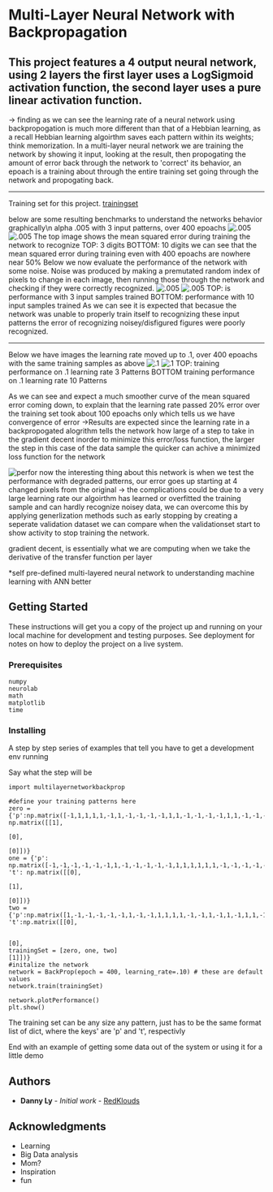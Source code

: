 # Multi-Layer Neural Network with Backpropagation  

This project features a 4 output neural network, using 2 layers the first layer uses a LogSigmoid activation function, the second layer uses a pure linear activation function.
---


-> finding as we can see the learning rate of a neural network using backpropogation is much more different than that of a Hebbian learning,
as a recall Hebbian learning algoirthm saves each pattern within its weights; think memorization. In a multi-layer neural network
we are training the network by showing it input, looking at the result, then propogating the amount of error back through the network to 
'correct' its behavior, an epoach is a training about through the entire training set going through the network and propogating back.

---
Training set for this project.
[trainingset](https://image.ibb.co/ju1jKb/Sample_IMages.png)


below are some resulting benchmarks to understand the networks behavior graphically\n
alpha .005 with 3 input patterns, over 400 epoachs
![.005](https://image.ibb.co/jrYSJR/005_alpha_3_patterns_perf.png)
![.005](https://image.ibb.co/hMHnJR/005_alpha_10_patterns_perf.png)
The top image shows the mean squared error during training the network to recognize
TOP: 3 digits
BOTTOM: 10 digits
we can see that the mean squared error during training even with 400 epoachs are nowhere near 50%
Below we now evaluate the performance of the network with some noise.
Noise was produced by making a premutated random index of pixels to change in each image, then running those
through the network and checking if they were correctly recognized.
![.005](https://image.ibb.co/eMiSJR/005_alpha_3_patterns_noise.png)
![.005](https://image.ibb.co/ibwQ56/005_alpha_10_patterns_noise.png)
TOP: is performance with 3 input samples trained
BOTTOM: performance with 10 input samples trained
As we can see it is expected that becasue the network was unable to properly train itself
to recognizing these input patterns the error of recognizing noisey/disfigured figures were poorly recognized.

---
Below we have images the learning rate moved up to .1, over 400 epoachs with the same training samples as above
![.1](https://image.ibb.co/caWQ56/1_alpha_3_patterns_perf.png)
![.1](https://image.ibb.co/e4SbCm/1_alpha_10_patterns_perf.png)
TOP: training performance on .1 learning rate 3 Patterns
BOTTOM training performance on .1 learning rate 10 Patterns

As we can see and expect a much smoother curve of the mean squared error
coming down, to explain that the learning rate passed 20% error over the training set took about 100 epoachs only
which tells us we have convergence of error
->Results are expected since the learning rate in a backpropogated alogrithm tells the network how large of a step to take in the 
gradient decent inorder to minimize this error/loss function, the larger the step in this case of the data sample the quicker can achive a minimized
loss function for the network

![perfor](https://image.ibb.co/jxtuyR/1_alpha_10_patterns_noise.png)
now the interesting thing about this network is when we test the performance with degraded patterns, our error goes up starting at 4 changed pixels from the original
-> the complications could be due to a very large learning rate our algoirthm has learned or overfitted the training sample and can hardly
recognize noisey data, we can overcome this by applying generlization methods such as early stopping by creating a seperate validation dataset
we can compare when the validationset start to show activity to stop training the network.


gradient decent, is essentially what we are computing when we take the derivative of the transfer function per layer

*self pre-defined multi-layered neural network to understanding machine learning with ANN better

## Getting Started

These instructions will get you a copy of the project up and running on your local machine for development and testing purposes. See deployment for notes on how to deploy the project on a live system.

### Prerequisites
```
numpy
neurolab
math
matplotlib
time
````

### Installing

A step by step series of examples that tell you have to get a development env running

Say what the step will be

```
import multilayernetworkbackprop

#define your training patterns here
zero = {'p':np.matrix([-1,1,1,1,1,-1,1,-1,-1,-1,-1,1,1,-1,-1,-1,-1,1,1,-1,-1,-1,-1,1,-1,1,1,1,1,-1]),'t': np.matrix([[1],
                                                                                                                        [0],
                                                                                                                        [0]])}
one = {'p': np.matrix([-1,-1,-1,-1,-1,-1,1,-1,-1,-1,-1,-1,1,1,1,1,1,1,-1,-1,-1,-1,-1,-1,-1,-1,-1,-1,-1,-1]), 't': np.matrix([[0],
                                                                                                                              [1],
                                                                                                                              [0]])}
two = {'p':np.matrix([1,-1,-1,-1,-1,-1,1,-1,-1,1,1,1,1,-1,-1,1,-1,1,-1,1,1,-1,-1,1,-1,-1,-1,-1,-1,1]), 't':np.matrix([[0],

                                                                                                                        [0],
trainingSet = [zero, one, two]                                                                                                                 [1]])}
#initalize the network
network = BackProp(epoch = 400, learning_rate=.10) # these are default values
network.train(trainingSet)

network.plotPerformance()
plt.show()

```
The training set can be any size any pattern, just has to be the same format list of dict,
where the keys' are 'p' and 't', respectivly

End with an example of getting some data out of the system or using it for a little demo



## Authors

* **Danny Ly** - *Initial work* - [RedKlouds](https://github.com/RedKlouds)


## Acknowledgments
* Learning
* Big Data analysis
* Mom?
* Inspiration
* fun


